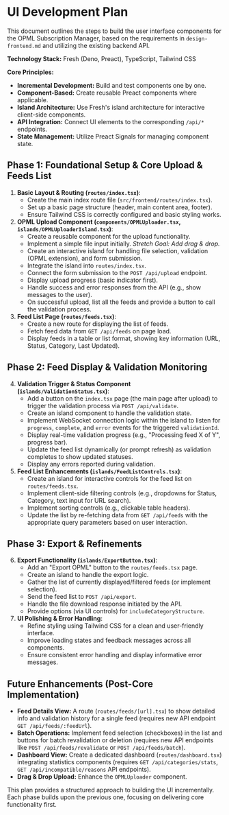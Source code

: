 # UI Development Plan

This document outlines the steps to build the user interface components for the OPML Subscription Manager, based on the requirements in `design-frontend.md` and utilizing the existing backend API.

**Technology Stack:** Fresh (Deno, Preact), TypeScript, Tailwind CSS

**Core Principles:**

*   **Incremental Development:** Build and test components one by one.
*   **Component-Based:** Create reusable Preact components where applicable.
*   **Island Architecture:** Use Fresh's island architecture for interactive client-side components.
*   **API Integration:** Connect UI elements to the corresponding `/api/*` endpoints.
*   **State Management:** Utilize Preact Signals for managing component state.

## Phase 1: Foundational Setup & Core Upload & Feeds List

1.  **Basic Layout & Routing (`routes/index.tsx`)**:
    *   Create the main index route file (`src/frontend/routes/index.tsx`).
    *   Set up a basic page structure (header, main content area, footer).
    *   Ensure Tailwind CSS is correctly configured and basic styling works.
2.  **OPML Upload Component (`components/OPMLUploader.tsx`, `islands/OPMLUploaderIsland.tsx`)**:
    *   Create a reusable component for the upload functionality.
    *   Implement a simple file input initially. *Stretch Goal: Add drag & drop.*
    *   Create an interactive island for handling file selection, validation (OPML extension), and form submission.
    *   Integrate the island into `routes/index.tsx`.
    *   Connect the form submission to the `POST /api/upload` endpoint.
    *   Display upload progress (basic indicator first).
    *   Handle success and error responses from the API (e.g., show messages to the user).
    *   On successful upload, list all the feeds and provide a button to call the validation process.
3.  **Feed List Page (`routes/feeds.tsx`)**:
    *   Create a new route for displaying the list of feeds.
    *   Fetch feed data from `GET /api/feeds` on page load.
    *   Display feeds in a table or list format, showing key information (URL, Status, Category, Last Updated).

## Phase 2: Feed Display & Validation Monitoring

4.  **Validation Trigger & Status Component (`islands/ValidationStatus.tsx`)**:
    *   Add a button on the `index.tsx` page (the main page after upload) to trigger the validation process via `POST /api/validate`.
    *   Create an island component to handle the validation state.
    *   Implement WebSocket connection logic within the island to listen for `progress`, `complete`, and `error` events for the triggered `validationId`.
    *   Display real-time validation progress (e.g., "Processing feed X of Y", progress bar).
    *   Update the feed list dynamically (or prompt refresh) as validation completes to show updated statuses.
    *   Display any errors reported during validation.
5.  **Feed List Enhancements (`islands/FeedListControls.tsx`)**:
    *   Create an island for interactive controls for the feed list on `routes/feeds.tsx`.
    *   Implement client-side filtering controls (e.g., dropdowns for Status, Category, text input for URL search).
    *   Implement sorting controls (e.g., clickable table headers).
    *   Update the list by re-fetching data from `GET /api/feeds` with the appropriate query parameters based on user interaction.

## Phase 3: Export & Refinements

6.  **Export Functionality (`islands/ExportButton.tsx`)**:
    *   Add an "Export OPML" button to the `routes/feeds.tsx` page.
    *   Create an island to handle the export logic.
    *   Gather the list of currently displayed/filtered feeds (or implement selection).
    *   Send the feed list to `POST /api/export`.
    *   Handle the file download response initiated by the API.
    *   Provide options (via UI controls) for `includeCategoryStructure`.
7.  **UI Polishing & Error Handling**:
    *   Refine styling using Tailwind CSS for a clean and user-friendly interface.
    *   Improve loading states and feedback messages across all components.
    *   Ensure consistent error handling and display informative error messages.

## Future Enhancements (Post-Core Implementation)

*   **Feed Details View:** A route (`routes/feeds/[url].tsx`) to show detailed info and validation history for a single feed (requires new API endpoint `GET /api/feeds/:feedUrl`).
*   **Batch Operations:** Implement feed selection (checkboxes) in the list and buttons for batch revalidation or deletion (requires new API endpoints like `POST /api/feeds/revalidate` or `POST /api/feeds/batch`).
*   **Dashboard View:** Create a dedicated dashboard (`routes/dashboard.tsx`) integrating statistics components (requires `GET /api/categories/stats`, `GET /api/incompatible/reasons` API endpoints).
*   **Drag & Drop Upload:** Enhance the `OPMLUploader` component.

This plan provides a structured approach to building the UI incrementally. Each phase builds upon the previous one, focusing on delivering core functionality first.
